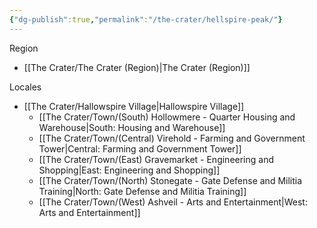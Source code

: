 ```yaml
---
{"dg-publish":true,"permalink":"/the-crater/hellspire-peak/"}
---
```


Region
- [[The Crater/The Crater (Region)\|The Crater (Region)]]

Locales
- [[The Crater/Hallowspire Village\|Hallowspire Village]]
    - [[The Crater/Town/(South) Hollowmere - Quarter Housing and Warehouse\|South: Housing and Warehouse]]
    - [[The Crater/Town/(Central) Virehold - Farming and Government Tower\|Central: Farming and Government Tower]]
    - [[The Crater/Town/(East) Gravemarket - Engineering and Shopping\|East: Engineering and Shopping]]
    - [[The Crater/Town/(North) Stonegate - Gate Defense and Militia Training\|North: Gate Defense and Militia Training]]
    - [[The Crater/Town/(West) Ashveil - Arts and Entertainment\|West: Arts and Entertainment]]
